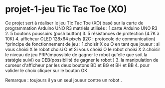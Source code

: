 # projet-1-jeu Tic Tac Toe (XO)
Ce projet sert à réaliser le jeu Tic Tac Toe (XO) basé sur la carte de programmation Arduino UNO R3 
matriéls utilisés :
  1.carte Arduino UNO R3
  2. 5 boutons poussoirs (push button) 
  3. 5 résistances de protection (4.7K à 10K) 
  4. afficheur OLED 128x64 pixels (I2C : protocole de communication) 
*principe de fonctionnement de jeu :
  1.choisir X ou O en tant que joueur : si vous choisi X le robot choisi O et Si vous choisi O le robot choisi X 
  2.choisir le niveau de jeu PRP(impossible de gagner le robot qu'elle que soit la statégie suivi) ou DEB(possibilité de gagner le robot ) 
  3. la manipulation de curseur d'afficheur par les deux boutons BD et BG et BH et BB 
  4. pour  valider le choix cliquer sur le bouton OK
  
Remarque : toujours il ya un seul joueur contre un robot .
